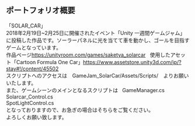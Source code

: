 ## ポートフォリオ概要  
「SOLAR_CAR」  
2018年2月19日~2月25日に開催されたイベント「Unity 一週間ゲームジャム」に投稿した作品です。ソーラーパネルに光を当てて車を動かし、ゴールを目指すゲームとなっています。  
作品ページ<https://unityroom.com/games/saketya_solarcar>  
使用したアセット「Cartoon Formula One Car」<https://www.assetstore.unity3d.com/jp/?stay#!/content/45502>  
スクリプトへのアクセスは　GameJam_SolarCar/Assets/Scripts/　よりお願いいたします。  
また、ゲームシーンのメインとなるスクリプトは  
GameManager.cs  
Solarcar_Control.cs  
SpotLightControl.cs  
となっておりますので、お急ぎの場合はそちらをご覧ください。  
よろしくお願い致します。  

